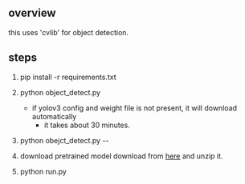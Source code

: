 
## overview

this uses 'cvlib' for object detection.


## steps

1. pip install -r requirements.txt

2. python object_detect.py
    - if yolov3 config and weight file is not present, it will download automatically
        - it takes about 30 minutes.
2. python obejct_detect.py -- 

1. download pretrained model
download from [here](https://cnu365-my.sharepoint.com/:u:/g/personal/whyun_o_cnu_ac_kr/EWDPtYJUgf5CrRyBhdZtisUBi9ObkrDUSiLfCp-HmoIfPw?e=G4iIgD) and unzip it.

2. python run.py    
